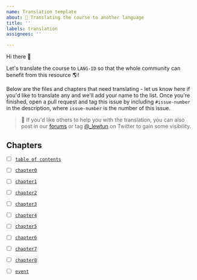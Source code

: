 ```yaml
---
name: Translation template
about: 🤝 Translating the course to another language
title: ''
labels: translation
assignees: ''

---
```


<!-- You should replace `LANG-ID` below with one of the ISO 639-1 or ISO 639-2 language codes -- see https://www.loc.gov/standards/iso639-2/php/code_list.php for a handy table. Also, please add a descriptive title for the issue like "Translation to LANG-ID" -->

Hi there 👋

Let's translate the course to `LANG-ID` so that the whole community can benefit from this resource 🌎!

Below are the files and chapters that need translating - let us know here if you'd like to translate any and we'll add your name to the list. Once you're finished, open a pull request and tag this issue by including `#issue-number` in the description, where `issue-number` is the number of this issue.

> 🙋 If you'd like others to help you with the translation, you can also post in our [forums](https://discuss.huggingface.co/c/course/20) or tag [@_lewtun](https://twitter.com/_lewtun) on Twitter to gain some visibility.

## Chapters

- [ ] [`table of contents`](https://github.com/huggingface/course/blob/main/chapters/en/_toctree.yml)
- [ ] [`chapter0`](https://github.com/huggingface/course/tree/main/chapters/en/chapter0)
- [ ] [`chapter1`](https://github.com/huggingface/course/tree/main/chapters/en/chapter1)
- [ ] [`chapter2`](https://github.com/huggingface/course/tree/main/chapters/en/chapter2)
- [ ] [`chapter3`](https://github.com/huggingface/course/tree/main/chapters/en/chapter3)
- [ ] [`chapter4`](https://github.com/huggingface/course/tree/main/chapters/en/chapter4)
- [ ] [`chapter5`](https://github.com/huggingface/course/tree/main/chapters/en/chapter5)
- [ ] [`chapter6`](https://github.com/huggingface/course/tree/main/chapters/en/chapter6)
- [ ] [`chapter7`](https://github.com/huggingface/course/tree/main/chapters/en/chapter7)
- [ ] [`chapter8`](https://github.com/huggingface/course/tree/main/chapters/en/chapter8)
- [ ] [`event`](https://github.com/huggingface/course/tree/main/chapters/en/event)

